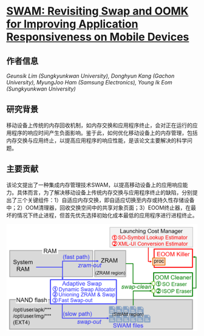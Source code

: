 # [SWAM: Revisiting Swap and OOMK for Improving Application Responsiveness on Mobile Devices](https://doi.org/10.1145/3570361.3592518)

## 作者信息
*Geunsik Lim (Sungkyunkwan University), Donghyun Kang (Gachon University), MyungJoo Ham (Samsung Electronics), Young Ik Eom (Sungkyunkwan University)*

## 研究背景
移动设备上传统的内存回收机制，如内存交换和应用程序终止，会对正在运行的应用程序的响应时间产生负面影响。鉴于此，如何优化移动设备上的内存管理，包括内存交换与应用终止，以提高应用程序的响应性能，是该论文主要解决的科学问题。

## 主要贡献
该论文提出了一种集成内存管理技术SWAM，以提高移动设备上的应用响应能力。具体而言，为了解决移动设备上传统内存交换与应用程序终止的缺陷，分别提出了三个关键组件：1）自适应内存交换，即自适应切换至内存或持久性存储设备中；2）OOM清理器，回收交换空间中的共享对象页面；3）EOOM终止器，在最坏的情况下终止进程，但首先优先选择初始化成本最低的应用程序进行进程终止。

![](../../figs/mobicom23-swam.png)